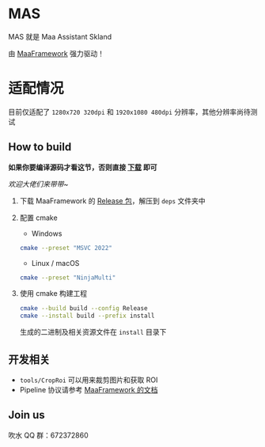# MAS

MAS 就是 Maa Assistant Skland

由 [MaaFramework](https://github.com/MaaAssistantArknights/MaaFramework) 强力驱动！

# 适配情况

目前仅适配了 `1280x720 320dpi` 和 `1920x1080 480dpi` 分辨率，其他分辨率尚待测试

## How to build

**如果你要编译源码才看这节，否则直接 [下载](https://github.com/MaaAssistantArknights/MaaAssistantSkland/releases) 即可**

_欢迎大佬们来带带~_

1. 下载 MaaFramework 的 [Release 包](https://github.com/MaaAssistantArknights/MaaFramework/releases)，解压到 `deps` 文件夹中
2. 配置 cmake

    - Windows  

    ```bash
    cmake --preset "MSVC 2022"
    ```

    - Linux / macOS

    ```bash
    cmake --preset "NinjaMulti"
    ```

3. 使用 cmake 构建工程  

    ```bash
    cmake --build build --config Release
    cmake --install build --prefix install
    ```

    生成的二进制及相关资源文件在 `install` 目录下

## 开发相关

- `tools/CropRoi` 可以用来裁剪图片和获取 ROI
- Pipeline 协议请参考 [MaaFramework 的文档](https://github.com/MaaAssistantArknights/MaaFramework/blob/main/docs/zh_cn/3.3-%E4%BB%BB%E5%8A%A1%E6%B5%81%E6%B0%B4%E7%BA%BF%E5%8D%8F%E8%AE%AE.md)

## Join us

吹水 QQ 群：672372860
